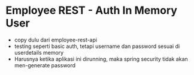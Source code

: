 # Employee REST - Auth In Memory User

- copy dulu dari employee-rest-api
- testing seperti basic auth, tetapi username dan password sesuai di userdetails memory
- Harusnya ketika aplikasi ini dirunning, maka spring security tidak akan men-generate password